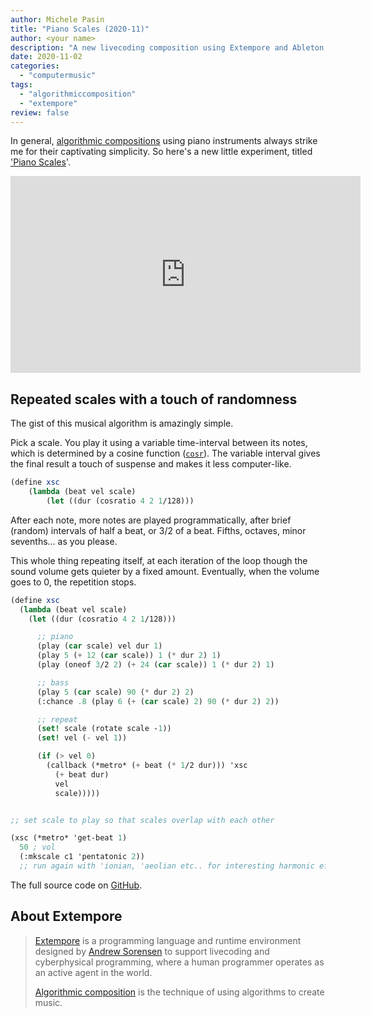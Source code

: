 ```yaml
---
author: Michele Pasin
title: "Piano Scales (2020-11)"
author: <your name>
description: "A new livecoding composition using Extempore and Ableton Live: 'Piano Scales'."
date: 2020-11-02
categories: 
  - "computermusic"
tags: 
  - "algorithmiccomposition"
  - "extempore"
review: false
---
```



In general, [algorithmic compositions](https://en.wikipedia.org/wiki/Algorithmic_composition) using piano instruments always strike me for their captivating simplicity. So here's a new little experiment, titled ['Piano Scales](https://www.youtube.com/watch?v=Qix3tbpb9V4)'.

<iframe width="560" height="315" src="https://www.youtube.com/embed/Qix3tbpb9V4?autoplay=1&amp;start=140" title="YouTube video player" frameborder="0" allow="accelerometer; autoplay; clipboard-write; encrypted-media; gyroscope; picture-in-picture" allowfullscreen></iframe>


## Repeated scales with a touch of randomness

The gist of this musical algorithm is amazingly simple. 

Pick a scale. You play it using a variable time-interval between its notes, which is determined by a cosine function ([`cosr`](https://extempore.michelepasin.org/1030.html)). The variable interval gives the final result a touch of suspense and makes it less computer-like. 

```scheme
(define xsc 
	(lambda (beat vel scale) 
		(let ((dur (cosratio 4 2 1/128)))
```

After each note, more notes are played programmatically, after brief (random) intervals of half a beat, or 3/2 of a beat. Fifths, octaves, minor sevenths... as you please.

This whole thing repeating itself, at each iteration of the loop though the sound volume gets quieter by a fixed amount. Eventually, when the volume goes to 0, the repetition stops. 

```scheme
(define xsc
  (lambda (beat vel scale)
    (let ((dur (cosratio 4 2 1/128)))

      ;; piano
      (play (car scale) vel dur 1)
      (play 5 (+ 12 (car scale)) 1 (* dur 2) 1)
      (play (oneof 3/2 2) (+ 24 (car scale)) 1 (* dur 2) 1)

      ;; bass
      (play 5 (car scale) 90 (* dur 2) 2)
      (:chance .8 (play 6 (+ (car scale) 2) 90 (* dur 2) 2))

      ;; repeat
      (set! scale (rotate scale -1))
      (set! vel (- vel 1))

      (if (> vel 0)
        (callback (*metro* (+ beat (* 1/2 dur))) 'xsc 
          (+ beat dur)
          vel
          scale)))))


;; set scale to play so that scales overlap with each other

(xsc (*metro* 'get-beat 1) 
  50 ; vol 
  (:mkscale c1 'pentatonic 2)) 
  ;; run again with 'ionian, 'aeolian etc.. for interesting harmonic effects
```

The full source code on [GitHub](https://github.com/lambdamusic/The-Musical-Code/blob/main/works/2020-11-piano-scales.xtm).

## About Extempore

> [Extempore](https://extemporelang.github.io/) is a programming language and runtime environment designed by [Andrew Sorensen](https://twitter.com/digego?lang=en) to support livecoding and cyberphysical programming, where a human programmer operates as an active agent in the world. 
> 
> [Algorithmic composition](https://en.wikipedia.org/wiki/Algorithmic_composition) is the technique of using algorithms to create music.

